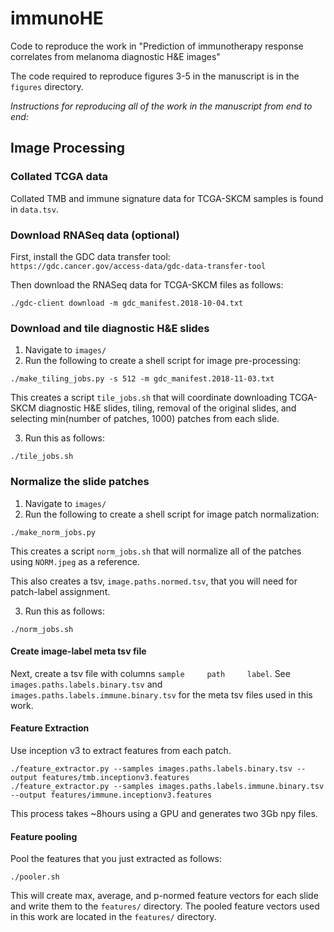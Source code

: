 # immunoHE

Code to reproduce the work in "Prediction of immunotherapy response correlates from melanoma diagnostic H&E images"

The code required to reproduce figures 3-5 in the manuscript is in the `figures` directory.  

*Instructions for reproducing all of the work in the manuscript from end to end:*

## Image Processing

### Collated TCGA data

Collated TMB and immune signature data for TCGA-SKCM samples is found in ```data.tsv```.   

### Download RNASeq data (optional)

First, install the GDC data transfer tool:  
```https://gdc.cancer.gov/access-data/gdc-data-transfer-tool```  

Then download the RNASeq data for TCGA-SKCM files as follows:  

```
./gdc-client download -m gdc_manifest.2018-10-04.txt
```

### Download and tile diagnostic H&E slides

1) Navigate to `images/`
2) Run the following to create a shell script for image pre-processing:
```
./make_tiling_jobs.py -s 512 -m gdc_manifest.2018-11-03.txt
```

This creates a script `tile_jobs.sh` that will coordinate downloading TCGA-SKCM diagnostic H&E slides, tiling, removal of the original slides, and selecting min(number of patches, 1000) patches from each slide.

3) Run this as follows:

```
./tile_jobs.sh
```

### Normalize the slide patches

1) Navigate to `images/`
2) Run the following to create a shell script for image patch normalization:
```
./make_norm_jobs.py
```

This creates a script `norm_jobs.sh` that will normalize all of the patches using `NORM.jpeg` as a reference. 

This also creates a tsv, `image.paths.normed.tsv`, that you will need for patch-label assignment.

3) Run this as follows:
```
./norm_jobs.sh
```



#### Create image-label meta tsv file

Next, create a tsv file with columns ```sample     path     label```.  See ```images.paths.labels.binary.tsv``` and ```images.paths.labels.immune.binary.tsv``` for the meta tsv files used in this work.  

#### Feature Extraction

Use inception v3 to extract features from each patch.

```
./feature_extractor.py --samples images.paths.labels.binary.tsv --output features/tmb.inceptionv3.features
./feature_extractor.py --samples images.paths.labels.immune.binary.tsv --output features/immune.inceptionv3.features
```

This process takes ~8hours using a GPU and generates two 3Gb npy files.  

#### Feature pooling

Pool the features that you just extracted as follows:
```
./pooler.sh
```

This will create max, average, and p-normed feature vectors for each slide and write them to the `features/` directory.  The pooled feature vectors used in this work are located in the `features/` directory.
